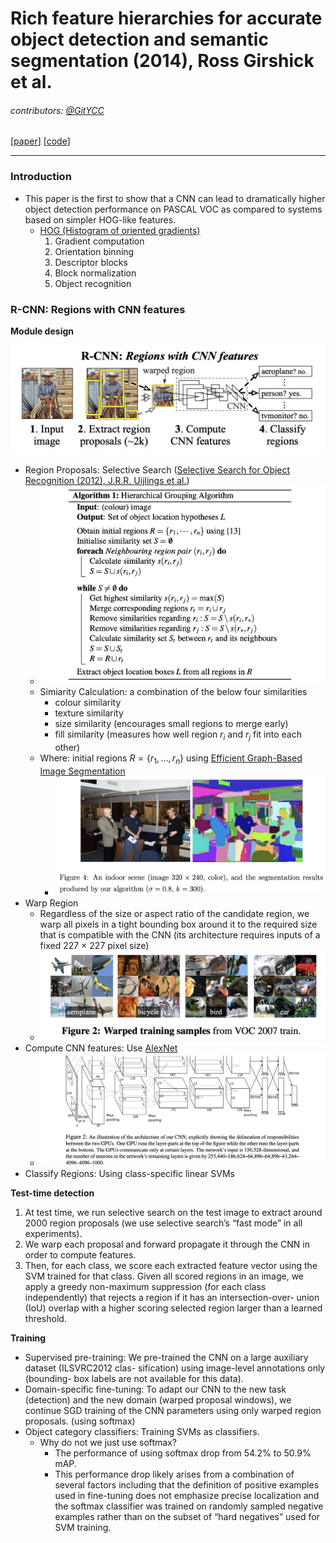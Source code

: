# Rich feature hierarchies for accurate object detection and semantic segmentation (2014), Ross Girshick et al.

###### contributors: [@GitYCC](https://github.com/GitYCC)

\[[paper](https://arxiv.org/abs/1311.2524)\] \[[code](https://github.com/rbgirshick/rcnn)\]

---

### Introduction

- This paper is the first to show that a CNN can lead to dramatically higher object detection performance on PASCAL VOC as compared to systems based on simpler HOG-like features.
  - [HOG (Histogram of oriented gradients)](https://en.wikipedia.org/wiki/Histogram_of_oriented_gradients)
    1. Gradient computation
    2. Orientation binning
    3. Descriptor blocks
    4. Block normalization
    5. Object recognition



### R-CNN: Regions with CNN features

**Module design**

![](assets/rcnn_01.png)

- Region Proposals: Selective Search ([Selective Search for Object Recognition (2012), J.R.R. Uijlings et al.](http://www.huppelen.nl/publications/selectiveSearchDraft.pdf))
  - ![](assets/rcnn_02.png)
  - Simiarity Calculation: a combination of the below four similarities
    - colour similarity
    - texture similarity
    - size similarity (encourages small regions to merge early)
    - fill similarity (measures how well region $r_i$ and $r_j$ fit into each other)
  - Where: initial regions $R=\{r_1,...,r_n\}$ using [Efficient Graph-Based Image Segmentation](http://people.cs.uchicago.edu/~pff/papers/seg-ijcv.pdf)
    - ![](assets/rcnn_03.png)
- Warp Region
  - Regardless of the size or aspect ratio of the candidate region, we warp all pixels in a tight bounding box around it to the required size that is compatible with the CNN (its architecture requires inputs of a fixed 227 × 227 pixel size)
  - ![](assets/rcnn_04.png)
- Compute CNN features: Use [AlexNet](https://papers.nips.cc/paper/4824-imagenet-classification-with-deep-convolutional-neural-networks.pdf)
  - ![](assets/rcnn_05.png)
- Classify Regions: Using class-specific linear SVMs



**Test-time detection**

1. At test time, we run selective search on the test image to extract around 2000 region proposals (we use selective search’s “fast mode” in all experiments). 
2. We warp each proposal and forward propagate it through the CNN in order to compute features. 
3. Then, for each class, we score each extracted feature vector using the SVM trained for that class. Given all scored regions in an image, we apply a greedy non-maximum suppression (for each class independently) that rejects a region if it has an intersection-over- union (IoU) overlap with a higher scoring selected region larger than a learned threshold.



**Training**

- Supervised pre-training: We pre-trained the CNN on a large auxiliary dataset (ILSVRC2012 clas- sification) using image-level annotations only (bounding- box labels are not available for this data).
- Domain-specific fine-tuning:  To adapt our CNN to the new task (detection) and the new domain (warped proposal windows), we continue SGD training of the CNN parameters using only warped region proposals. (using softmax)
- Object category classifiers: Training SVMs as classifiers.
  - Why do not we just use softmax? 
    - The performance of using softmax drop from 54.2% to 50.9% mAP. 
    - This performance drop likely arises from a combination of several factors including that the definition of positive examples used in fine-tuning does not emphasize precise localization and the softmax classifier was trained on randomly sampled negative examples rather than on the subset of “hard negatives” used for SVM training. 



